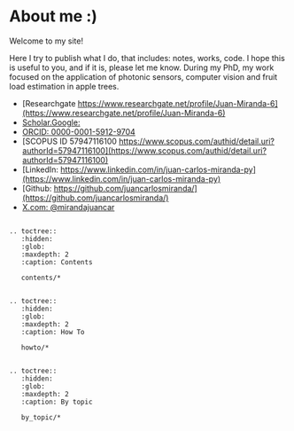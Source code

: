 # About me :)

Welcome to my site!

Here I try to publish what I do, that includes: notes, works, code. I hope this is useful to you, and if it is, please let me know.
During my PhD, my work focused on the application of photonic sensors, computer vision and fruit load estimation in apple trees.

* [Researchgate https://www.researchgate.net/profile/Juan-Miranda-6](https://www.researchgate.net/profile/Juan-Miranda-6)
* [Scholar.Google:](https://scholar.google.com/citations?hl=es&user=B2f3BHYAAAA)
* [ORCID: 0000-0001-5912-9704](https://orcid.org/0000-0001-5912-9704)
* [SCOPUS ID 57947116100 https://www.scopus.com/authid/detail.uri?authorId=57947116100](https://www.scopus.com/authid/detail.uri?authorId=57947116100)
* [LinkedIn: https://www.linkedin.com/in/juan-carlos-miranda-py](https://www.linkedin.com/in/juan-carlos-miranda-py)
* [Github: https://github.com/juancarlosmiranda/](https://github.com/juancarlosmiranda/)
* [X.com: @mirandajuancar](https://x.com/mirandajuancar)



```{eval-rst}

.. toctree::
   :hidden:
   :glob:
   :maxdepth: 2
   :caption: Contents
   
   contents/*
```

```{eval-rst}

.. toctree::
   :hidden:
   :glob:
   :maxdepth: 2
   :caption: How To
   
   howto/*
```

```{eval-rst}

.. toctree::
   :hidden:
   :glob:
   :maxdepth: 2
   :caption: By topic
   
   by_topic/*  
```
